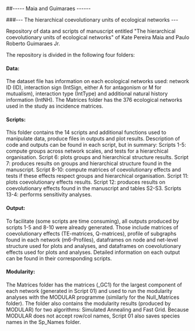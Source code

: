 
##----- Maia and Guimaraes ------

###--- The hierarchical coevolutionary units of ecological networks ---

Repository of data and scripts of manuscript entitled "The hierarchical coevolutionary units of ecological networks" of Kate Pereira Maia and Paulo Roberto Guimaraes Jr. 

The repository is divided in the following four folders:

#### Data:
The dataset file has information on each ecological networks used: network ID (ID), interaction sign (IntSign, either A for antagonism or M for mutualism), interaction type (IntType) and additional natural history information	(IntNH).
The Matrices folder has the 376 ecological networks used in the study as incidence matrices.

#### Scripts:
This folder contains the 14 scripts and additional functions used to manipulate data, produce files in outputs and plot results. Description of code and outputs can be found in each script, but in summary:
Scripts 1-5: compute groups across network scales, and tests for a hierarchical organisation. 
Script 6: plots groups and hierarchical structure results. 
Script 7: produces results on groups and hierarchical structure found in the manuscript. 
Script 8-10: compute matrices of coevolutionary effects and tests if these effects respect groups and hierarchical organisation. 
Script 11: plots coevolutionary effects results. 
Script 12: produces results on coevolutionary effects found in the manuscript and tables S2-S3.
Scripts 13-4: performs sensitivity analyses.

#### Output:
To facilitate (some scripts are time consuming), all outputs produced by scripts 1-5 and 8-10 were already generated. Those include matrices of coevolutionary effects (TE-matrices, Q-matrices), profile of subgraphs found in each network (m6-Profiles), dataframes on node and net-level structure used for plots and analyses, and dataframes on coevolutionary effects used for plots and analyses. Detailed information on each output can be found in their corresponding scripts.

#### Modularity:
The Matrices folder has the matrices (_GC1) for the largest component of each network (generated in Script 01) and used to run the modularity analyses with the MODULAR programme (similarly for the Null_Matrices folder). The folder also contains the modularity results (produced by MODULAR) for two algorithms: Simulated Annealing and Fast Grid. Because MODULAR does not accept row/col names, Script 01 also saves species names in the Sp_Names folder.   
